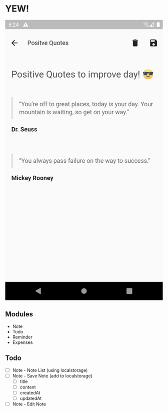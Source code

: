 # YEW!


![Notes](./screenshots/notes.png "Example Notes")

## Modules
- Note
- Todo
- Reminder
- Expenses

## Todo
- [ ] Note - Note List (using localstorage)
- [ ] Note - Save Note (add to localstorage)
    - [ ] title
    - [ ] content
    - [ ] createdAt
    - [ ] updatedAt
- [ ] Note - Edit Note
